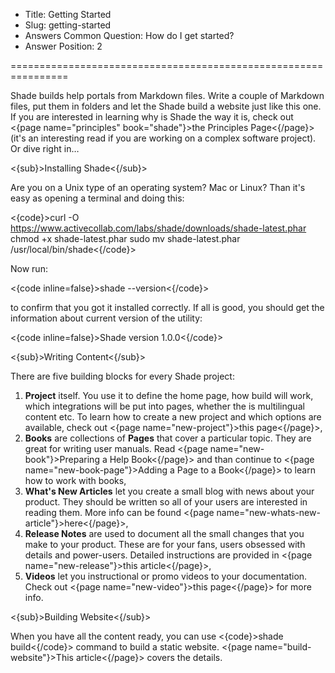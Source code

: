 * Title: Getting Started
* Slug: getting-started
* Answers Common Question: How do I get started?
* Answer Position: 2

================================================================

Shade builds help portals from Markdown files. Write a couple of Markdown files, put them in folders and let the Shade build a website just like this one. If you are interested in learning why is Shade the way it is, check out <{page name="principles" book="shade"}>the Principles Page<{/page}> (it's an interesting read if you are working on a complex software project). Or dive right in…

<{sub}>Installing Shade<{/sub}>

Are you on a Unix type of an operating system? Mac or Linux? Than it's easy as opening a terminal and doing this:

<{code}>curl -O https://www.activecollab.com/labs/shade/downloads/shade-latest.phar
chmod +x shade-latest.phar
sudo mv shade-latest.phar /usr/local/bin/shade<{/code}>

Now run:

<{code inline=false}>shade --version<{/code}>

to confirm that you got it installed correctly. If all is good, you should get the information about current version of the utility:

<{code inline=false}>Shade version 1.0.0<{/code}>

<{sub}>Writing Content<{/sub}>

There are five building blocks for every Shade project:

1. **Project** itself. You use it to define the home page, how build will work, which integrations will be put into pages, whether the is multilingual content etc. To learn how to create a new project and which options are available, check out <{page name="new-project"}>this page<{/page}>,
2. **Books** are collections of **Pages** that cover a particular topic. They are great for writing user manuals. Read <{page name="new-book"}>Preparing a Help Book<{/page}> and than continue to <{page name="new-book-page"}>Adding a Page to a Book<{/page}> to learn how to work with books,
3. **What's New Articles** let you create a small blog with news about your product. They should be written so all of your users are interested in reading them. More info can be found <{page name="new-whats-new-article"}>here<{/page}>,
4. **Release Notes** are used to document all the small changes that you make to your product. These are for your fans, users obsessed with details and power-users. Detailed instructions are provided in <{page name="new-release"}>this article<{/page}>,
5. **Videos** let you instructional or promo videos to your documentation. Check out <{page name="new-video"}>this page<{/page}> for more info.

<{sub}>Building Website<{/sub}>

When you have all the content ready, you can use <{code}>shade build<{/code}> command to build a static website. <{page name="build-website"}>This article<{/page}> covers the details.